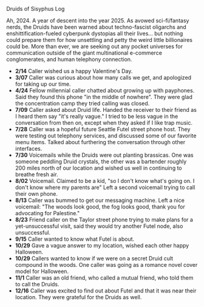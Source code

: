 Druids of Sisyphus Log

Ah, 2024. A year of descent into the year 2025. As avowed sci-fi/fantasy nerds, the Druids have been warned about techno-fascist oligarchs and enshittification-fueled cyberpunk dystopias all their lives... but nothing could prepare them for how unsettling and petty the weird little billionaires could be. More than ever, we are seeking out any pocket universes for communication outside of the giant multinational e-commerce conglomerates, and human telephony connection.

- **2/14** Caller wished us a happy Valentine's Day.
- **3/07** Caller was curious about how many calls we get, and apologized for taking up our time.
- **4/24** Fellow millennial caller chatted about growing up with payphones. Said they found this phone "in the middle of nowhere". They were glad the concentration camp they tried calling was closed.
- **7/09** Caller asked about Druid life. Handed the receiver to their friend as I heard them say "it's really vague." I tried to be less vague in the conversation from then on, except when they asked if I like trap music.
- **7/28** Caller was a hopeful future Seattle Futel street phone host. They were testing out telephony services, and discussed some of our favorite menu items. Talked about furthering the conversation through other interfaces.
- **7/30** Voicemails while the Druids were out planting brassicas. One was someone peddling Druid crystals, the other was a bartender roughly 200 miles north of our location and wished us well in continuing to breathe fresh air.
- **8/02** Voicemail. Claimed to be a kid, "so I don't know what's going on. I don't know where my parents are" Left a second voicemail trying to call their own phone.
- **8/13** Caller was bummed to get our messaging machine. Left a nice voicemail: "The woods look good, the fog looks good, thank you for advocating for Palestine."
- **8/23** Friend caller on the Taylor street phone trying to make plans for a yet-unsuccessful visit, said they would try another Futel node, also unsuccessful.
- **9/15** Caller wanted to know what Futel is about.
- **10/29** Gave a vague answer to my location, wished each other happy Halloween.
- **10/29** Callers wanted to know if we were on a secret Druid cult compound in the woods. One caller was going as a romance novel cover model for Halloween.
- **11/1** Caller was an old friend, who called a mutual friend, who told them to call the Druids.
- **12/16** Caller was excited to find out about Futel and that it was near their location. They were grateful for the Druids as well.
